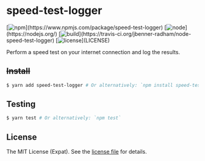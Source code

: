 speed-test-logger
=================
[![npm](https://img.shields.io/npm/v/speed-test-logger.svg?)](https://www.npmjs.com/package/speed-test-logger)
[![node](https://img.shields.io/node/v/speed-test-logger.svg?)](https://nodejs.org/)
[![build](https://img.shields.io/travis/jbenner-radham/node-speed-test-logger.svg?)](https://travis-ci.org/jbenner-radham/node-speed-test-logger)
[![license](https://img.shields.io/github/license/jbenner-radham/node-speed-test-logger.svg?)](LICENSE)

Perform a speed test on your internet connection and log the results.

~~Install~~
-----------
```sh
$ yarn add speed-test-logger # Or alternatively: `npm install speed-test-logger`
```

Testing
-------
```sh
$ yarn test # Or alternatively: `npm test`
```

License
-------
The MIT License (Expat). See the [license file](LICENSE) for details.

